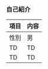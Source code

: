 ### 自己紹介


|  項目  |  内容  |
| ----   | ----   |
|  性別  |  男  |
|  TD    |  TD  |
|  TD    |  TD  |





<!--
**Ta0928/Ta0928** is a ✨ _special_ ✨ repository because its `README.md` (this file) appears on your GitHub profile.

Here are some ideas to get you started:

- 🔭 I’m currently working on ...
- 🌱 I’m currently learning ...
- 👯 I’m looking to collaborate on ...
- 🤔 I’m looking for help with ...
- 💬 Ask me about ...
- 📫 How to reach me: ...
- 😄 Pronouns: ...
- ⚡ Fun fact: ...
-->
